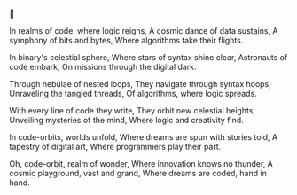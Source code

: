 🤌

In realms of code, where logic reigns,
A cosmic dance of data sustains,
A symphony of bits and bytes,
Where algorithms take their flights.

 In binary's celestial sphere,
Where stars of syntax shine clear,
Astronauts of code embark,
On missions through the digital dark.

 Through nebulae of nested loops,
They navigate through syntax hoops,
Unraveling the tangled threads,
Of algorithms, where logic spreads.

 With every line of code they write,
They orbit new celestial heights,
Unveiling mysteries of the mind,
Where logic and creativity find.

 In code-orbits, worlds unfold,
Where dreams are spun with stories told,
A tapestry of digital art,
Where programmers play their part.

 Oh, code-orbit, realm of wonder,
Where innovation knows no thunder,
A cosmic playground, vast and grand,
Where dreams are coded, hand in hand.

<!--
**code-orbit/code-orbit** is a ✨ _special_ ✨ repository because its `README.md` (this file) appears on your GitHub profile.

Here are some ideas to get you started:

- 🔭 I’m currently working on ...
- 🌱 I’m currently learning ...
- 👯 I’m looking to collaborate on ...
- 🤔 I’m looking for help with ...
- 💬 Ask me about ...
- 📫 How to reach me: ...
- 😄 Pronouns: ...
- ⚡ Fun fact: ...
-->
